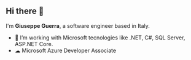 ## Hi there 👋

I'm __Giuseppe Guerra__, a software engineer based in Italy.  

- 🔭 I’m working with Microsoft tecnologies like .NET, C#, SQL Server, ASP.NET Core.
- ☁  Microsoft Azure Developer Associate

<!--
**giuseppe-guerra/giuseppe-guerra** is a ✨ _special_ ✨ repository because its `README.md` (this file) appears on your GitHub profile.

Here are some ideas to get you started:

- 🔭 I’m currently working on ...
- 🌱 I’m currently learning ...
- 👯 I’m looking to collaborate on ...
- 🤔 I’m looking for help with ...
- 💬 Ask me about ...
- 📫 How to reach me: ...
- 😄 Pronouns: ...
- ⚡ Fun fact: ...
-->
